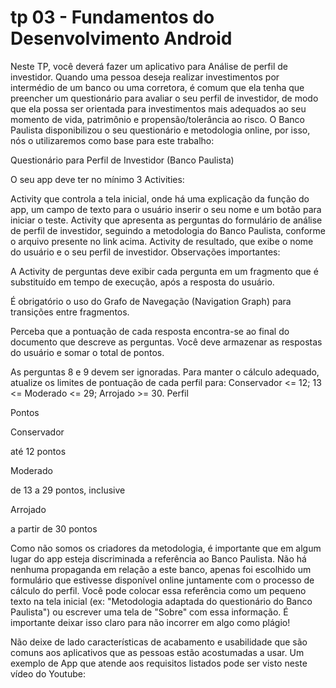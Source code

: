 # tp 03 - Fundamentos do Desenvolvimento Android

Neste TP, você deverá fazer um aplicativo para Análise de perfil de investidor. Quando uma pessoa deseja realizar investimentos por intermédio de um banco ou uma corretora, é comum que ela tenha que preencher um questionário para avaliar o seu perfil de investidor, de modo que ela possa ser orientada para investimentos mais adequados ao seu momento de vida, patrimônio e propensão/tolerância ao risco. O Banco Paulista disponibilizou o seu questionário e metodologia online, por isso, nós o utilizaremos como base para este trabalho:

Questionário para Perfil de Investidor (Banco Paulista)

O seu app deve ter no mínimo 3 Activities:

Activity que controla a tela inicial, onde há uma explicação da função do app, um campo de texto para o usuário inserir o seu nome e um botão para iniciar o teste.
Activity que apresenta as perguntas do formulário de análise de perfil de investidor, seguindo a metodologia do Banco Paulista, conforme o arquivo presente no link acima.
Activity de resultado, que exibe o nome do usuário e o seu perfil de investidor.
Observações importantes:

A Activity de perguntas deve exibir cada pergunta em um fragmento que é substituído em tempo de execução, após a resposta do usuário.

É obrigatório o uso do Grafo de Navegação (Navigation Graph) para transições entre fragmentos.

Perceba que a pontuação de cada resposta encontra-se ao final do documento que descreve as perguntas. Você deve armazenar as respostas do usuário e somar o total de pontos.

As perguntas 8 e 9 devem ser ignoradas. Para manter o cálculo adequado, atualize os limites de pontuação de cada perfil para: Conservador <= 12; 13 <= Moderado <= 29; Arrojado >= 30.
Perfil

Pontos

Conservador

até 12 pontos

Moderado

de 13 a 29 pontos, inclusive

Arrojado

a partir de 30 pontos

Como não somos os criadores da metodologia, é importante que em algum lugar do app esteja discriminada a referência ao Banco Paulista. Não há nenhuma propaganda em relação a este banco, apenas foi escolhido um formulário que estivesse disponível online juntamente com o processo de cálculo do perfil. Você pode colocar essa referência como um pequeno texto na tela inicial (ex: "Metodologia adaptada do questionário do Banco Paulista") ou escrever uma tela de "Sobre" com essa informação. É importante deixar isso claro para não incorrer em algo como plágio!

Não deixe de lado características de acabamento e usabilidade que são comuns aos aplicativos que as pessoas estão acostumadas a usar. Um exemplo de App que atende aos requisitos listados pode ser visto neste vídeo do Youtube:
